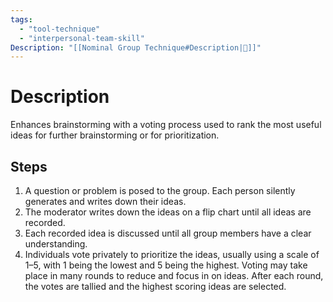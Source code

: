 ```yaml
---
tags:
  - "tool-technique"
  - "interpersonal-team-skill"
Description: "[[Nominal Group Technique#Description|📝]]"
---
```

# Description
Enhances brainstorming with a voting process used to rank the most useful ideas for further brainstorming or for prioritization.
## Steps
1. A question or problem is posed to the group. Each person silently generates and writes down their ideas.
2. The moderator writes down the ideas on a flip chart until all ideas are recorded.
3. Each recorded idea is discussed until all group members have a clear understanding.
4. Individuals vote privately to prioritize the ideas, usually using a scale of 1–5, with 1 being the lowest and 5 being the highest. Voting may take place in many rounds to reduce and focus in on ideas. After each round, the votes are tallied and the highest scoring ideas are selected.